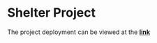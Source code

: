 # Shelter Project
The project deployment can be viewed at the **[link](https://jeezou.github.io/shelter/pages/main/)**
